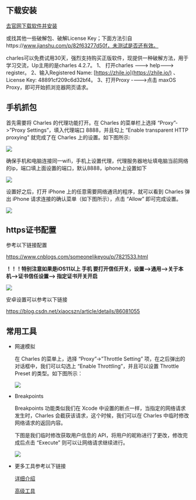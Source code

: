 ## 下载安装

[去官网下载软件并安装](https://www.charlesproxy.com/)

或找其他一些破解包、破解License Key；下面方法引自https://www.jianshu.com/p/82f63277d50f，未测试是否还有效。

charles可以免费试用30天，强烈支持购买正版软件，现提供一种破解方法，用于学习交流，Up主用的是charles 4.2.7。
1、 打开charles ---> help---> register。
2、输入Registered Name:  [https://zhile.io](https://zhile.io/) 、 License Key: 48891cf209c6d32bf4。
3、打开Proxy ---->点击 maxOS Proxy，即可开始抓浏览器网页请求。

## 手机抓包

首先需要将 Charles 的代理功能打开。在 Charles 的菜单栏上选择 “Proxy”->”Proxy Settings”，填入代理端口 8888，并且勾上 “Enable transparent HTTP proxying” 就完成了在 Charles 上的设置。如下图所示:

![](https://blog.devtang.com/images/charles-proxy-setting.jpg)

确保手机和电脑连接同一wifi，手机上设置代理，代理服务器地址填电脑当前网络的ip，端口填上面设置的端口，默认8888，iphone上设置如下

![](https://blog.devtang.com/images/charles-iphone-setting.jpg)

设置好之后，打开 iPhone 上的任意需要网络通讯的程序，就可以看到 Charles 弹出 iPhone 请求连接的确认菜单（如下图所示），点击 “Allow” 即可完成设置。

![](https://blog.devtang.com/images/charles-proxy-confirm.jpg)



## https证书配置

参考以下链接配置

https://www.cnblogs.com/someonelikeyou/p/7821533.html

**！！！特别注意如果是iOS11以上 手机 要打开信任开关，设置-->通用-->关于本机-->证书信任设置--> 指定证书开关开启**

![](https://images2017.cnblogs.com/blog/494253/201711/494253-20171112144050075-1020508117.jpg)

安卓设置可以参考以下链接

https://blog.csdn.net/xiaocszn/article/details/86081055

## 常用工具

* 网速模拟

  在 Charles 的菜单上，选择 “Proxy”->”Throttle Setting” 项，在之后弹出的对话框中，我们可以勾选上 “Enable Throttling”，并且可以设置 Throttle Preset 的类型。如下图所示：

  ![](https://blog.devtang.com/images/charles-throttle-setting.jpg)

* Breakpoints

  Breakpoints 功能类似我们在 Xcode 中设置的断点一样，当指定的网络请求发生时，Charles 会截获该请求，这个时候，我们可以在 Charles 中临时修改网络请求的返回内容。

  下图是我们临时修改获取用户信息的 API，将用户的昵称进行了更改，修改完成后点击 “Execute” 则可以让网络请求继续进行。

  ![](https://blog.devtang.com/images/charles-breakpoint.png)

* 更多工具参考以下链接

  [详细介绍](https://blog.devtang.com/2015/11/14/charles-introduction/)

  [高级工具](https://www.jianshu.com/p/6683c837c07a)